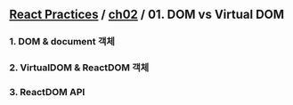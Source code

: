 ## [React Practices](https://github.com/kickscar-javascript/react-practices) / [ch02](https://github.com/kickscar-javascript/react-practices/tree/master/ch02) / 01. DOM vs Virtual DOM

### 1. DOM & document 객체


### 2. VirtualDOM & ReactDOM 객체


### 3. ReactDOM API
